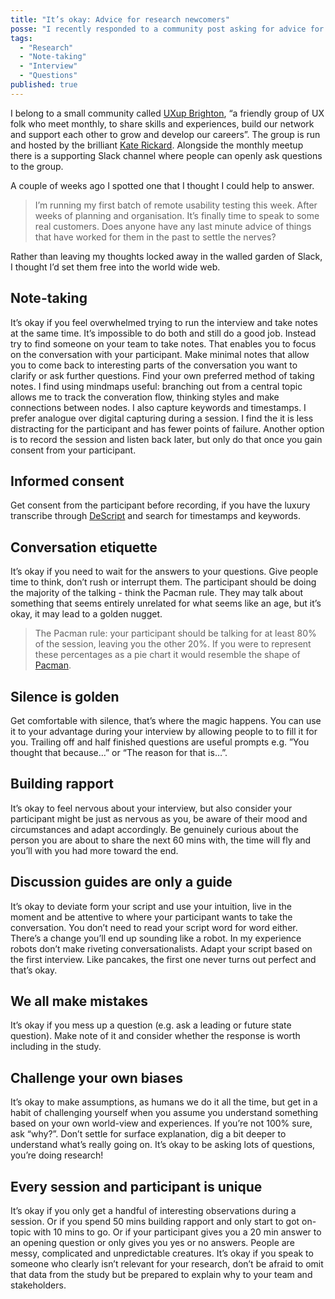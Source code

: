 ```yaml
---
title: "It’s okay: Advice for research newcomers"
posse: "I recently responded to a community post asking for advice for settling nerves during a first time customer research activity."
tags:
  - "Research"
  - "Note-taking"
  - "Interview"
  - "Questions"
published: true
---
```


I belong to a small community called [UXup Brighton](https://twitter.com/UXup_Brighton), “a friendly group of UX folk who meet monthly, to share skills and experiences, build our network and support each other to grow and develop our careers”. The group is run and hosted by the brilliant [Kate Rickard](https://twitter.com/katerickard_x). Alongside the monthly meetup there is a supporting Slack channel where people can openly ask questions to the group.

A couple of weeks ago I spotted one that I thought I could help to answer.

> I’m running my first batch of remote usability testing this week. After weeks of planning and organisation. It’s finally time to speak to some real customers. Does anyone have any last minute advice of things that have worked for them in the past to settle the nerves?

Rather than leaving my thoughts locked away in the walled garden of Slack, I thought I’d set them free into the world wide web.

## Note-taking

It’s okay if you feel overwhelmed trying to run the interview and take notes at the same time. It’s impossible to do both and still do a good job. Instead try to find someone on your team to take notes. That enables you to focus on the conversation with your participant. Make minimal notes that allow you to come back to interesting parts of the conversation you want to clarify or ask further questions. Find your own preferred method of taking notes. I find using mindmaps useful: branching out from a central topic allows me to track the converation flow, thinking styles and make connections between nodes. I also capture keywords and timestamps. I prefer analogue over digital capturing during a session. I find the it is less distracting for the participant and has fewer points of failure. Another option is to record the session and listen back later, but only do that once you gain consent from your participant.

## Informed consent

Get consent from the participant before recording, if you have the luxury transcribe through [DeScript](https://www.descript.com/) and search for timestamps and keywords.

## Conversation etiquette

It’s okay if you need to wait for the answers to your questions. Give people time to think, don’t rush or interrupt them. The participant should be doing the majority of the talking - think the Pacman rule. They may talk about something that seems entirely unrelated for what seems like an age, but it’s okay, it may lead to a golden nugget.

> The Pacman rule: your participant should be talking for at least 80% of the session, leaving you the other 20%. If you were to represent these percentages as a pie chart it would resemble the shape of [Pacman](https://duckduckgo.com/?q=pacman&kp=1&t=ffab&iax=images&ia=images).

## Silence is golden

Get comfortable with silence, that’s where the magic happens. You can use it to your advantage during your interview by allowing people to to fill it for you. Trailing off and half finished questions are useful prompts e.g. ”You thought that because…” or “The reason for that is…”.

## Building rapport

It’s okay to feel nervous about your interview, but also consider your participant might be just as nervous as you, be aware of their mood and circumstances and adapt accordingly. Be genuinely curious about the person you are about to share the next 60 mins with, the time will fly and you’ll with you had more toward the end.

## Discussion guides are only a guide

It’s okay to deviate form your script and use your intuition, live in the moment and be attentive to where your participant wants to take the conversation. You don’t need to read your script word for word either. There’s a change you’ll end up sounding like a robot. In my experience robots don’t make riveting conversationalists. Adapt your script based on the first interview. Like pancakes, the first one never turns out perfect and that’s okay.

## We all make mistakes

It’s okay if you mess up a question (e.g. ask a leading or future state question). Make note of it and consider whether the response is worth including in the study.

## Challenge your own biases

It’s okay to make assumptions, as humans we do it all the time, but get in a habit of challenging yourself when you assume you understand something based on your own world-view and experiences. If you’re not 100% sure, ask “why?”. Don’t settle for surface explanation, dig a bit deeper to understand what’s really going on. It’s okay to be asking lots of questions, you’re doing research!

## Every session and participant is unique

It’s okay if you only get a handful of interesting observations during a session. Or if you spend 50 mins building rapport and only start to got on-topic with 10 mins to go. Or if your participant gives you a 20 min answer to an opening question or only gives you yes or no answers. People are messy, complicated and unpredictable creatures. It’s okay if you speak to someone who clearly isn’t relevant for your research, don’t be afraid to omit that data from the study but be prepared to explain why to your team and stakeholders.
